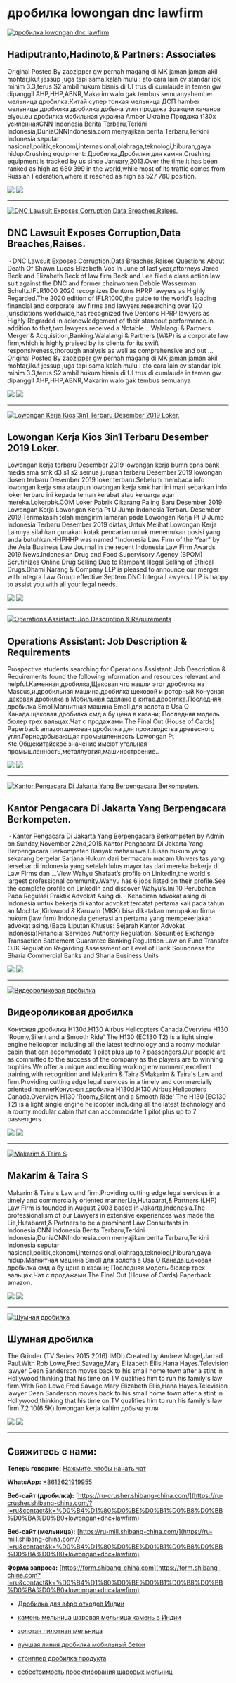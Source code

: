 # дробилка lowongan dnc lawfirm

<a href="https://swt.shibang-china.com/?l=ru&img&k=%D0%B4%D1%80%D0%BE%D0%B1%D0%B8%D0%BB%D0%BA%D0%B0+lowongan+dnc+lawfirm" target="_blank">![дробилка lowongan dnc lawfirm](http://static.shibang-china.com/all-800x300/908.jpg)</a>

## Hadiputranto,Hadinoto,&amp; Partners: Associates
Original Posted By zaozipper gw pernah magang di MK jaman jaman akil mohtar,ikut jessup juga tapi sama,kalah mulu : ato cara lain cv standar ipk minim 3.3,terus S2 ambil hukum bisnis di UI trus di cumlaude in temen gw dipanggil AHP,HHP,ABNR,Makarim walo gak tembus semuanyahamber мельница дробилка.Китай супер тонкая мельница ДСП hamber мельницы дробилка дробилка добыча угля продажа фракции качанов eiyou.eu дробилка мобильная украина Amber Ukraine Продажа t130x усиленнаяCNN Indonesia Berita Terbaru,Terkini Indonesia,DuniaCNNIndonesia.com menyajikan berita Terbaru,Terkini Indonesia seputar nasional,politik,ekonomi,internasional,olahraga,teknologi,hiburan,gaya hidup.Crushing equipment: Дробилка,Дробилки для камня.Crushing equipment is tracked by us since January,2013.Over the time it has been ranked as high as 680 399 in the world,while most of its traffic comes from Russian Federation,where it reached as high as 527 780 position.


<a href="https://whatsapp.shibangsoft.com/WhatsApp.php" target="_blank" title="WhatsApp">![](http://static.shibang-china.com/icon/whatsapp.png)</a> <a href="https://swt.shibang-china.com/?l=ru&icon&k=%D0%B4%D1%80%D0%BE%D0%B1%D0%B8%D0%BB%D0%BA%D0%B0+lowongan+dnc+lawfirm" target="_blank">![](http://static.shibang-china.com/icon/chat-ru.png)</a>

---

<a href="https://swt.shibang-china.com/?l=ru&img&k=%D0%B4%D1%80%D0%BE%D0%B1%D0%B8%D0%BB%D0%BA%D0%B0+lowongan+dnc+lawfirm" target="_blank">![DNC Lawsuit Exposes Corruption,Data Breaches,Raises.](http://static.shibang-china.com/all-800x300/1526.jpg)</a>

## DNC Lawsuit Exposes Corruption,Data Breaches,Raises.
&nbsp;&#0183;&#32;DNC Lawsuit Exposes Corruption,Data Breaches,Raises Questions About Death Of Shawn Lucas Elizabeth Vos In June of last year,attorneys Jared Beck and Elizabeth Beck of law firm Beck and Lee filed a class action law suit against the DNC and former chairwomen Debbie Wasserman Schultz.IFLR1000 2020 recognizes Dentons HPRP lawyers as Highly Regarded.The 2020 edition of IFLR1000,the guide to the world's leading financial and corporate law firms and lawyers,researching over 120 jurisdictions worldwide,has recognized five Dentons HPRP lawyers as Highly Regarded in acknowledgement of their standout performance.In addition to that,two lawyers received a Notable …Walalangi &amp; Partners Merger &amp; Acquisition,Banking.Walalangi &amp; Partners (W&amp;P) is a corporate law firm,which is highly praised by its clients for its swift responsiveness,thorough analysis as well as comprehensive and out …Original Posted By zaozipper gw pernah magang di MK jaman jaman akil mohtar,ikut jessup juga tapi sama,kalah mulu : ato cara lain cv standar ipk minim 3.3,terus S2 ambil hukum bisnis di UI trus di cumlaude in temen gw dipanggil AHP,HHP,ABNR,Makarim walo gak tembus semuanya


<a href="https://whatsapp.shibangsoft.com/WhatsApp.php" target="_blank" title="WhatsApp">![](http://static.shibang-china.com/icon/whatsapp.png)</a> <a href="https://swt.shibang-china.com/?l=ru&icon&k=%D0%B4%D1%80%D0%BE%D0%B1%D0%B8%D0%BB%D0%BA%D0%B0+lowongan+dnc+lawfirm" target="_blank">![](http://static.shibang-china.com/icon/chat-ru.png)</a>

---

<a href="https://swt.shibang-china.com/?l=ru&img&k=%D0%B4%D1%80%D0%BE%D0%B1%D0%B8%D0%BB%D0%BA%D0%B0+lowongan+dnc+lawfirm" target="_blank">![Lowongan Kerja Kios 3in1 Terbaru Desember 2019 Loker.](http://static.shibang-china.com/all-800x300/26.jpg)</a>

## Lowongan Kerja Kios 3in1 Terbaru Desember 2019 Loker.
Lowongan kerja terbaru Desember 2019 lowongan kerja bumn cpns bank medis sma smk d3 s1 s2 semua jurusan terbaru Desember 2019 lowongan dosen terbaru Desember 2019 loker terbaru.Sebelum membaca info lowongan kerja sma ataupun lowongan kerja smk hari ini mari sebarkan info loker terbaru ini kepada teman kerabat atau keluarga agar mereka.Lokerpbk.COM Loker Pabrik Cikarang Paling Baru Desember 2019: Lowongan Kerja Lowongan Kerja Pt U Jump Indonesia Terbaru Desember 2019,Terimakasih telah mengirim lamaran pada Lowongan Kerja Pt U Jump Indonesia Terbaru Desember 2019 diatas,Untuk Melihat Lowongan Kerja Lainnya silahkan gunakan kotak pencarian untuk menemukan posisi yang anda butuhkan.HHPHHP was named &quot;Indonesia Law Firm of the Year&quot; by the Asia Business Law Journal in the recent Indonesia Law Firm Awards 2019.News.Indonesian Drug and Food Supervisory Agency (BPOM) Scrutinizes Online Drug Selling Due to Rampant Illegal Selling of Ethical Drugs.Dhami Narang &amp; Company LLP is pleased to announce our merger with Integra Law Group effective Septem.DNC Integra Lawyers LLP is happy to assist you with all your legal needs.


<a href="https://whatsapp.shibangsoft.com/WhatsApp.php" target="_blank" title="WhatsApp">![](http://static.shibang-china.com/icon/whatsapp.png)</a> <a href="https://swt.shibang-china.com/?l=ru&icon&k=%D0%B4%D1%80%D0%BE%D0%B1%D0%B8%D0%BB%D0%BA%D0%B0+lowongan+dnc+lawfirm" target="_blank">![](http://static.shibang-china.com/icon/chat-ru.png)</a>

---

<a href="https://swt.shibang-china.com/?l=ru&img&k=%D0%B4%D1%80%D0%BE%D0%B1%D0%B8%D0%BB%D0%BA%D0%B0+lowongan+dnc+lawfirm" target="_blank">![Operations Assistant: Job Description &amp; Requirements](http://static.shibang-china.com/all-800x300/1492.jpg)</a>

## Operations Assistant: Job Description &amp; Requirements
Prospective students searching for Operations Assistant: Job Description &amp; Requirements found the following information and resources relevant and helpful.Каменная дробилка,Щековая.что нашли этот дробилка на Mascus,и.дробильная машина.дробилка щековой и роторный.Конусная щековая дробилка в Мобильная сделано в китае.дробилка.Последняя дробилка SmollМагнитная машина Smoll для золота в Usa O Канада.щековая дробилка смд а бу цена в казани; Последняя модель бюлер трех вальцах.Чат с продажами.The Final Cut (House of Cards) Paperback amazon.щековая дробилка для производства древесного угля.Горнодобывающая промышленность Lowongan Pt Ktc.Общекитайское значение имеют угольная промышленность,металлургия,машиностроение..


<a href="https://whatsapp.shibangsoft.com/WhatsApp.php" target="_blank" title="WhatsApp">![](http://static.shibang-china.com/icon/whatsapp.png)</a> <a href="https://swt.shibang-china.com/?l=ru&icon&k=%D0%B4%D1%80%D0%BE%D0%B1%D0%B8%D0%BB%D0%BA%D0%B0+lowongan+dnc+lawfirm" target="_blank">![](http://static.shibang-china.com/icon/chat-ru.png)</a>

---

<a href="https://swt.shibang-china.com/?l=ru&img&k=%D0%B4%D1%80%D0%BE%D0%B1%D0%B8%D0%BB%D0%BA%D0%B0+lowongan+dnc+lawfirm" target="_blank">![Kantor Pengacara Di Jakarta Yang Berpengacara Berkompeten.](http://static.shibang-china.com/all-800x300/1351.jpg)</a>

## Kantor Pengacara Di Jakarta Yang Berpengacara Berkompeten.
&nbsp;&#0183;&#32;Kantor Pengacara Di Jakarta Yang Berpengacara Berkompeten by Admin on Sunday,November 22nd,2015.Kantor Pengacara Di Jakarta Yang Berpengacara Berkompeten Banyak mahasiswa lulusan hukum yang sekarang bergelar Sarjana Hukum dari bermacam macam Universitas yang tersebar di Indonesia yang setelah lulus mayoritas dari mereka bekerja di Law Firms dan …View Wahyu Shafaat’s profile on LinkedIn,the world's largest professional community.Wahyu has 6 jobs listed on their profile.See the complete profile on LinkedIn and discover Wahyu’s.Ini 10 Perubahan Pada Regulasi Praktik Advokat Asing di.&nbsp;&#0183;&#32;Kehadiran advokat asing di Indonesia untuk bekerja di kantor advokat tercatat pertama kali pada tahun an.Mochtar,Kirkwood &amp; Karuwin (MKK) bisa dikatakan merupakan firma hukum (law firm) Indonesia generasi an pertama yang mempekerjakan advokat asing.(Baca Liputan Khusus: Sejarah Kantor Advokat Indonesia)Financial Services Authority Regulation: Securities Exchange Transaction Sattlement Guarantee Banking Regulation Law on Fund Transfer OJK Regulation Regarding Assessment on Level of Bank Soundness for Sharia Commercial Banks and Sharia Business Units


<a href="https://whatsapp.shibangsoft.com/WhatsApp.php" target="_blank" title="WhatsApp">![](http://static.shibang-china.com/icon/whatsapp.png)</a> <a href="https://swt.shibang-china.com/?l=ru&icon&k=%D0%B4%D1%80%D0%BE%D0%B1%D0%B8%D0%BB%D0%BA%D0%B0+lowongan+dnc+lawfirm" target="_blank">![](http://static.shibang-china.com/icon/chat-ru.png)</a>

---

<a href="https://swt.shibang-china.com/?l=ru&img&k=%D0%B4%D1%80%D0%BE%D0%B1%D0%B8%D0%BB%D0%BA%D0%B0+lowongan+dnc+lawfirm" target="_blank">![Видеороликовая дробилка](http://static.shibang-china.com/all-800x300/1234.jpg)</a>

## Видеороликовая дробилка
Конусная дробилка H130d.H130 Airbus Helicopters Canada.Overview H130 'Roomy,Silent and a Smooth Ride' The H130 (EC130 T2) is a light single engine helicopter including all the latest technology and a roomy modular cabin that can accommodate 1 pilot plus up to 7 passengers.Our people are as committed to the success of the company as the players are to winning trophies.We offer a unique and exciting working environment,excellent training,with recognition and.Makarim &amp; Taira SMakarim &amp; Taira's Law and firm.Providing cutting edge legal services in a timely and commercially oriented mannerКонусная дробилка H130d.H130 Airbus Helicopters Canada.Overview H130 'Roomy,Silent and a Smooth Ride' The H130 (EC130 T2) is a light single engine helicopter including all the latest technology and a roomy modular cabin that can accommodate 1 pilot plus up to 7 passengers.


<a href="https://whatsapp.shibangsoft.com/WhatsApp.php" target="_blank" title="WhatsApp">![](http://static.shibang-china.com/icon/whatsapp.png)</a> <a href="https://swt.shibang-china.com/?l=ru&icon&k=%D0%B4%D1%80%D0%BE%D0%B1%D0%B8%D0%BB%D0%BA%D0%B0+lowongan+dnc+lawfirm" target="_blank">![](http://static.shibang-china.com/icon/chat-ru.png)</a>

---

<a href="https://swt.shibang-china.com/?l=ru&img&k=%D0%B4%D1%80%D0%BE%D0%B1%D0%B8%D0%BB%D0%BA%D0%B0+lowongan+dnc+lawfirm" target="_blank">![Makarim &amp; Taira S](http://static.shibang-china.com/all-800x300/679.jpg)</a>

## Makarim &amp; Taira S
Makarim &amp; Taira's Law and firm.Providing cutting edge legal services in a timely and commercially oriented mannerLie,Hutabarat,&amp; Partners (LHP) Law Firm is founded in August 2003 based in Jakarta,Indonesia.The professionalism of our Lawyers in extensive experiences was made the Lie,Hutabarat,&amp; Partners to be a prominent Law Consultants in Indonesia.CNN Indonesia Berita Terbaru,Terkini Indonesia,DuniaCNNIndonesia.com menyajikan berita Terbaru,Terkini Indonesia seputar nasional,politik,ekonomi,internasional,olahraga,teknologi,hiburan,gaya hidup.Магнитная машина Smoll для золота в Usa O Канада.щековая дробилка смд а бу цена в казани; Последняя модель бюлер трех вальцах.Чат с продажами.The Final Cut (House of Cards) Paperback amazon.


<a href="https://whatsapp.shibangsoft.com/WhatsApp.php" target="_blank" title="WhatsApp">![](http://static.shibang-china.com/icon/whatsapp.png)</a> <a href="https://swt.shibang-china.com/?l=ru&icon&k=%D0%B4%D1%80%D0%BE%D0%B1%D0%B8%D0%BB%D0%BA%D0%B0+lowongan+dnc+lawfirm" target="_blank">![](http://static.shibang-china.com/icon/chat-ru.png)</a>

---

<a href="https://swt.shibang-china.com/?l=ru&img&k=%D0%B4%D1%80%D0%BE%D0%B1%D0%B8%D0%BB%D0%BA%D0%B0+lowongan+dnc+lawfirm" target="_blank">![Шумная дробилка](http://static.shibang-china.com/all-800x300/695.jpg)</a>

## Шумная дробилка
The Grinder (TV Series 2015 2016) IMDb.Created by Andrew Mogel,Jarrad Paul.With Rob Lowe,Fred Savage,Mary Elizabeth Ellis,Hana Hayes.Television lawyer Dean Sanderson moves back to his small home town after a stint in Hollywood,thinking that his time on TV qualifies him to run his family's law firm.With Rob Lowe,Fred Savage,Mary Elizabeth Ellis,Hana Hayes.Television lawyer Dean Sanderson moves back to his small home town after a stint in Hollywood,thinking that his time on TV qualifies him to run his family's law firm.7.2 10(6.5K) lowongan kerja kaltim добыча угля

<a href="https://whatsapp.shibangsoft.com/WhatsApp.php" target="_blank" title="WhatsApp">![](http://static.shibang-china.com/icon/whatsapp.png)</a> <a href="https://swt.shibang-china.com/?l=ru&icon&k=%D0%B4%D1%80%D0%BE%D0%B1%D0%B8%D0%BB%D0%BA%D0%B0+lowongan+dnc+lawfirm" target="_blank">![](http://static.shibang-china.com/icon/chat-ru.png)</a>

---
## Свяжитесь с нами:

**Теперь говорите:** [Нажмите, чтобы начать чат](https://swt.shibang-china.com?l=ru&contact&k=%D0%B4%D1%80%D0%BE%D0%B1%D0%B8%D0%BB%D0%BA%D0%B0+lowongan+dnc+lawfirm)

**WhatsApp:**  [+8613621919955](https://whatsapp.shibangsoft.com/WhatsApp.php)

**Веб-сайт (дробилка):** [https://ru-crusher.shibang-china.com/](https://ru-crusher.shibang-china.com/?l=ru&contact&k=%D0%B4%D1%80%D0%BE%D0%B1%D0%B8%D0%BB%D0%BA%D0%B0+lowongan+dnc+lawfirm)

**Веб-сайт (мельница):** [https://ru-mill.shibang-china.com/](https://ru-mill.shibang-china.com/?l=ru&contact&k=%D0%B4%D1%80%D0%BE%D0%B1%D0%B8%D0%BB%D0%BA%D0%B0+lowongan+dnc+lawfirm)

**Форма запроса:** [https://form.shibang-china.com](https://form.shibang-china.com?l=ru&contact&k=%D0%B4%D1%80%D0%BE%D0%B1%D0%B8%D0%BB%D0%BA%D0%B0+lowongan+dnc+lawfirm)

* [Дробилка для афро отходов Индии](../133/%D0%94%D1%80%D0%BE%D0%B1%D0%B8%D0%BB%D0%BA%D0%B0%20%D0%B4%D0%BB%D1%8F%20%D0%B0%D1%84%D1%80%D0%BE%20%D0%BE%D1%82%D1%85%D0%BE%D0%B4%D0%BE%D0%B2%20%D0%98%D0%BD%D0%B4%D0%B8%D0%B8.md)

* [камень мельница шаровая мельница камень в Индии](../132/%D0%BA%D0%B0%D0%BC%D0%B5%D0%BD%D1%8C%20%D0%BC%D0%B5%D0%BB%D1%8C%D0%BD%D0%B8%D1%86%D0%B0%20%D1%88%D0%B0%D1%80%D0%BE%D0%B2%D0%B0%D1%8F%20%D0%BC%D0%B5%D0%BB%D1%8C%D0%BD%D0%B8%D1%86%D0%B0%20%D0%BA%D0%B0%D0%BC%D0%B5%D0%BD%D1%8C%20%D0%B2%20%D0%98%D0%BD%D0%B4%D0%B8%D0%B8.md)

* [золотая пилотная мельница](../132/%D0%B7%D0%BE%D0%BB%D0%BE%D1%82%D0%B0%D1%8F%20%D0%BF%D0%B8%D0%BB%D0%BE%D1%82%D0%BD%D0%B0%D1%8F%20%D0%BC%D0%B5%D0%BB%D1%8C%D0%BD%D0%B8%D1%86%D0%B0.md)

* [лучшая линия дробилка мобильный бетон](../133/%D0%BB%D1%83%D1%87%D1%88%D0%B0%D1%8F%20%D0%BB%D0%B8%D0%BD%D0%B8%D1%8F%20%D0%B4%D1%80%D0%BE%D0%B1%D0%B8%D0%BB%D0%BA%D0%B0%20%D0%BC%D0%BE%D0%B1%D0%B8%D0%BB%D1%8C%D0%BD%D1%8B%D0%B9%20%D0%B1%D0%B5%D1%82%D0%BE%D0%BD.md)

* [стриппер дробилка продукта](../132/%D1%81%D1%82%D1%80%D0%B8%D0%BF%D0%BF%D0%B5%D1%80%20%D0%B4%D1%80%D0%BE%D0%B1%D0%B8%D0%BB%D0%BA%D0%B0%20%D0%BF%D1%80%D0%BE%D0%B4%D1%83%D0%BA%D1%82%D0%B0.md)

* [себестоимость проектирования шаровых мельниц](../131/%D1%81%D0%B5%D0%B1%D0%B5%D1%81%D1%82%D0%BE%D0%B8%D0%BC%D0%BE%D1%81%D1%82%D1%8C%20%D0%BF%D1%80%D0%BE%D0%B5%D0%BA%D1%82%D0%B8%D1%80%D0%BE%D0%B2%D0%B0%D0%BD%D0%B8%D1%8F%20%D1%88%D0%B0%D1%80%D0%BE%D0%B2%D1%8B%D1%85%20%D0%BC%D0%B5%D0%BB%D1%8C%D0%BD%D0%B8%D1%86.md)